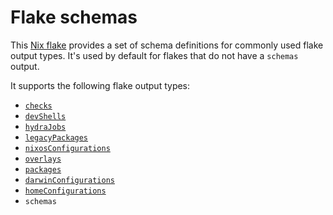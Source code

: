 # Flake schemas

This [Nix flake][flakes] provides a set of schema definitions for commonly used flake output types.
It's used by default for flakes that do not have a `schemas` output.

It supports the following flake output types:

* [`checks`][checks]
* [`devShells`][develop]
* [`hydraJobs`][hydra]
* [`legacyPackages`][legacy]
* [`nixosConfigurations`][nixos]
* [`overlays`][overlays]
* [`packages`][packages]
* [`darwinConfigurations`][darwin]
* [`homeConfigurations`][home]
* `schemas`

[checks]: https://nixos.org/manual/nix/stable/command-ref/new-cli/nix3-flake-check.html
[darwin]: https://github.com/LnL7/nix-darwin
[develop]: https://nixos.org/manual/nix/stable/command-ref/new-cli/nix3-develop.html
[flakes]: https://zero-to-nix.com/concepts/flakes
[home]: https://github.com/nix-community/home-manager
[hydra]: https://github.com/NixOS/hydra
[legacy]: https://github.com/NixOS/nixpkgs/blob/d1eaf1acfce382f14d26d20e0a9342884f3127b0/flake.nix#L47-L56
[nixos]: https://github.com/NixOS/nixpkgs/tree/master/nixos
[overlays]: https://nixos.wiki/wiki/Overlays
[packages]: https://search.nixos.org/packages
